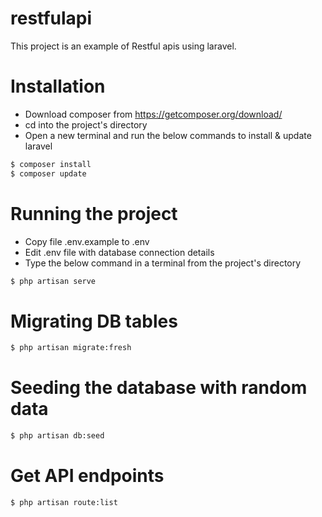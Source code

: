 # restfulapi
This project is an example of Restful apis using laravel.

# Installation
- Download composer from https://getcomposer.org/download/
- cd into the project's directory
- Open a new terminal and run the below commands to install & update laravel

``` sh
$ composer install
$ composer update
```

# Running the project
- Copy file .env.example to .env
- Edit .env file with database connection details
- Type the below command in a terminal from the project's directory
``` sh
$ php artisan serve
```

# Migrating DB tables
``` sh
$ php artisan migrate:fresh
```

# Seeding the database with random data
``` sh
$ php artisan db:seed
```

# Get API endpoints
``` sh
$ php artisan route:list
```
